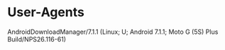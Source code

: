 # User-Agents

AndroidDownloadManager/7.1.1 (Linux; U; Android 7.1.1; Moto G (5S) Plus Build/NPS26.116-61)
